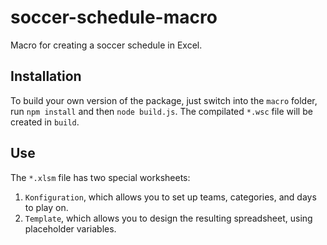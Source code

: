 soccer-schedule-macro
=====================

Macro for creating a soccer schedule in Excel.

Installation
--------------
To build your own version of the package, just switch into the `macro` folder, run `npm install` and then `node build.js`. The compilated `*.wsc` file will be created in `build`.

Use
-----
The `*.xlsm` file has two special worksheets:

1. `Konfiguration`, which allows you to set up teams, categories, and days to play on.
2. `Template`, which allows you to design the resulting spreadsheet, using placeholder variables.
